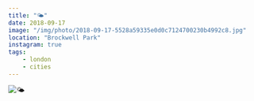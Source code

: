 ```yaml
---
title: "🌤"
date: 2018-09-17
image: "/img/photo/2018-09-17-5528a59335e0d0c7124700230b4992c8.jpg"
location: "Brockwell Park"
instagram: true
tags:
    - london
    - cities
---
```


![🌤](/img/photo/2018-09-17-5528a59335e0d0c7124700230b4992c8.jpg)
